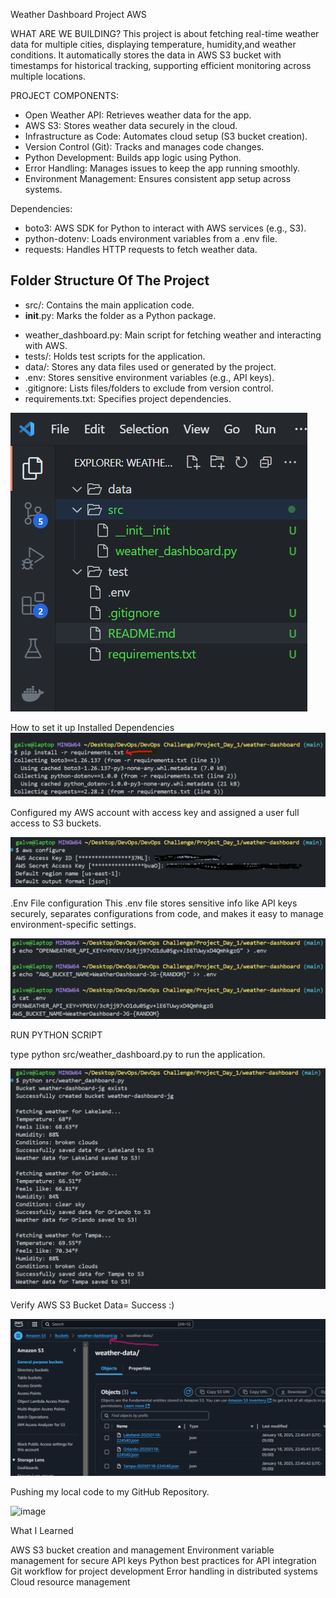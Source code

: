 Weather Dashboard Project AWS

WHAT ARE WE BUILDING? This project is about fetching real-time weather data for multiple cities, displaying temperature, humidity,and weather conditions. It automatically stores the data in AWS S3 bucket with timestamps for historical tracking, supporting efficient monitoring across multiple locations.

PROJECT COMPONENTS:

- Open Weather API: Retrieves weather data for the app.
- AWS S3: Stores weather data securely in the cloud.
- Infrastructure as Code: Automates cloud setup (S3 bucket creation).
- Version Control (Git): Tracks and manages code changes.
- Python Development: Builds app logic using Python.
- Error Handling: Manages issues to keep the app running smoothly.
- Environment Management: Ensures consistent app setup across systems.


Dependencies:

- boto3: AWS SDK for Python to interact with AWS services (e.g., S3).
- python-dotenv: Loads environment variables from a .env file.
- requests: Handles HTTP requests to fetch weather data.

## Folder Structure Of The Project

* src/: Contains the main application code.
* __init__.py: Marks the folder as a Python package.
- weather_dashboard.py: Main script for fetching weather and interacting with AWS.
- tests/: Holds test scripts for the application.
- data/: Stores any data files used or generated by the project.
- .env: Stores sensitive environment variables (e.g., API keys).
- .gitignore: Lists files/folders to exclude from version control.
- requirements.txt: Specifies project dependencies.

![alt text](image.png)


How to set it up
Installed Dependencies
![alt text](image-1.png)

Configured my AWS account with access key and assigned a user full access to S3 buckets.

![alt text](image-2.png)

.Env File configuration
This .env file stores sensitive info like API keys securely, separates configurations from code, and makes it easy to manage environment-specific settings.

![alt text](image-5.png)


RUN PYTHON SCRIPT

type python src/weather_dashboard.py to run the application.

![alt text](image-6.png)


Verify AWS S3 Bucket Data= Success :)

![alt text](image-7.png)



Pushing my local code to my GitHub Repository.

![image](https://github.com/user-attachments/assets/61b2036a-647f-498b-bcd7-2d88c8d69d2d)



What I Learned

AWS S3 bucket creation and management
Environment variable management for secure API keys
Python best practices for API integration
Git workflow for project development
Error handling in distributed systems
Cloud resource management
